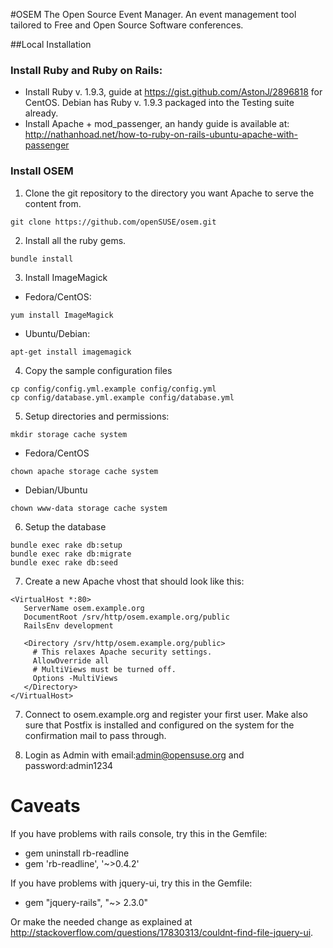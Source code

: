 #OSEM
The Open Source Event Manager. An event management tool tailored to Free and Open Source Software conferences.

##Local Installation

### Install Ruby and Ruby on Rails:

* Install Ruby v. 1.9.3, guide at https://gist.github.com/AstonJ/2896818 for CentOS.
  Debian has Ruby v. 1.9.3 packaged into the Testing suite already.
* Install Apache + mod_passenger, an handy guide is available at:
  http://nathanhoad.net/how-to-ruby-on-rails-ubuntu-apache-with-passenger

### Install OSEM
1. Clone the git repository to the directory you want Apache to serve the content from.
```
git clone https://github.com/openSUSE/osem.git
```
2. Install all the ruby gems.
```
bundle install
```
3. Install ImageMagick

* Fedora/CentOS:

```
yum install ImageMagick
```

* Ubuntu/Debian:

```
apt-get install imagemagick
```

4. Copy the sample configuration files
```
cp config/config.yml.example config/config.yml
cp config/database.yml.example config/database.yml
```

5. Setup directories and permissions:
```
mkdir storage cache system
```
* Fedora/CentOS
```
chown apache storage cache system
```
* Debian/Ubuntu
```
chown www-data storage cache system
```

6. Setup the database
```
bundle exec rake db:setup
bundle exec rake db:migrate
bundle exec rake db:seed
```

7. Create a new Apache vhost that should look like this:
```
<VirtualHost *:80>
   ServerName osem.example.org
   DocumentRoot /srv/http/osem.example.org/public
   RailsEnv development

   <Directory /srv/http/osem.example.org/public>
     # This relaxes Apache security settings.
     AllowOverride all
     # MultiViews must be turned off.
     Options -MultiViews
   </Directory>
</VirtualHost>
```

7. Connect to osem.example.org and register your first user. Make also sure that Postfix is installed and configured on the system for the confirmation mail to pass through.

<!-- 8. To make the first registered user an admin:
```
rails console
User.all
me = User.find('1')
me.role_ids=[3]
``` -->
8. Login as Admin with email:admin@opensuse.org and password:admin1234

Caveats
=======

If you have problems with rails console, try this in the Gemfile: 

* gem uninstall rb-readline
* gem 'rb-readline', '~>0.4.2'

If you have problems with jquery-ui, try this in the Gemfile:

* gem "jquery-rails", "~> 2.3.0"

Or make the needed change as explained at http://stackoverflow.com/questions/17830313/couldnt-find-file-jquery-ui.
